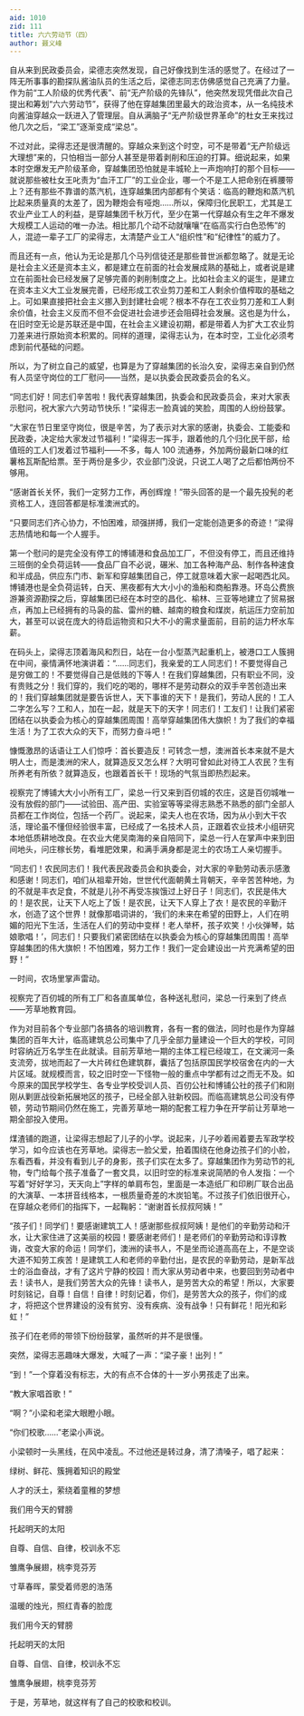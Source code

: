```yaml
---
aid: 1010
zid: 111
title: 六六劳动节（四）
author: 聂义峰
---
```


自从来到民政委员会，梁德志突然发现，自己好像找到生活的感觉了。在经过了一阵无所事事的勘探队酱油队员的生活之后，梁德志同志仿佛感觉自己充满了力量。作为前“工人阶级的优秀代表”、前“无产阶级的先锋队”，他突然发现凭借此次自己提出和筹划“六六劳动节”，获得了他在穿越集团里最大的政治资本，从一名纯技术向酱油穿越众一跃进入了管理层。自从满脑子“无产阶级世界革命”的杜女王来找过他几次之后，“梁工”逐渐变成“梁总”。

不过对此，梁得志还是很清醒的。穿越众来到这个时空，可不是带着“无产阶级远大理想”来的，只怕相当一部分人甚至是带着剥削和压迫的打算。细说起来，如果本时空爆发无产阶级革命，穿越集团恐怕就是丰城轮上一声炮响打的那个目标——就说那些被杜女王叱责为“血汗工厂”的工业企业，哪一个不是工人把命别在裤腰带上？还有那些不靠谱的蒸汽机，连穿越集团内部都有个笑话：临高的鞭炮和蒸汽机比起来质量真的太差了，因为鞭炮会有哑炮……所以，保障归化民职工，尤其是工农业产业工人的利益，是穿越集团千秋万代，至少在第一代穿越众有生之年不爆发大规模工人运动的唯一办法。相比那几个动不动就嚷嚷“在临高实行白色恐怖”的人，混迹一辈子工厂的梁得志，太清楚产业工人“组织性”和“纪律性”的威力了。

而且还有一点，他认为无论是那几个马列信徒还是那些普世派都忽略了。就是无论是社会主义还是资本主义，都是建立在前面的社会发展成熟的基础上，或者说是建立在前面社会已经发展了足够完善的剥削制度之上。比如社会主义的诞生，是建立在资本主义大工业发展完善，已经形成工农业剪刀差和工人剩余价值榨取的基础之上。可如果直接把社会主义挪入到封建社会呢？根本不存在工农业剪刀差和工人剩余价值，社会主义反而不但不会促进社会进步还会阻碍社会发展。这也是为什么，在旧时空无论是苏联还是中国，在社会主义建设初期，都是带着人为扩大工农业剪刀差来进行原始资本积累的。同样的道理，梁得志认为，在本时空，工业化必须考虑到前代基础的问题。

所以，为了树立自己的威望，也算是为了穿越集团的长治久安，梁得志亲自到仍然有人员坚守岗位的工厂慰问——当然，是以执委会民政委员会的名义。

“同志们好！同志们辛苦啦！我代表穿越集团，执委会和民政委员会，来对大家表示慰问，祝大家六六劳动节快乐！”梁得志一脸真诚的笑脸，周围的人纷纷鼓掌。

“大家在节日里坚守岗位，很是辛苦，为了表示对大家的感谢，执委会、工能委和民政委，决定给大家发过节福利！”梁得志一挥手，跟着他的几个归化民干部，给值班的工人们发着过节福利——不多，每人 100 流通券，外加两份最新口味的红薯格瓦斯配给票。至于两份是多少，农业部门没说，只说工人喝了之后都怕两份不够用。

“感谢首长关怀，我们一定努力工作，再创辉煌！”带头回答的是一个最先投髡的老资格工人，连回答都是标准澳洲式的。

“只要同志们齐心协力，不怕困难，顽强拼搏，我们一定能创造更多的奇迹！”梁得志热情地和每一个人握手。

第一个慰问的是完全没有停工的博铺港和食品加工厂，不但没有停工，而且还维持三班倒的全负荷运转——食品厂自不必说，碾米、加工各种海产品、制作各种速食和半成品，供应东门市、新军和穿越集团自己，停工就意味着大家一起喝西北风。博铺港也是全负荷运转，白天、黑夜都有大大小小的渔船和商船靠港。环岛公费旅游兼资源勘探之后，穿越集团已经在本时空的昌化、榆林、三亚等地建立了贸易据点，再加上已经拥有的马袅的盐、雷州的糖、越南的粮食和煤炭，航运压力空前加大，甚至可以说在庞大的待启运物资和只大不小的需求量面前，目前的运力杯水车薪。

在码头上，梁得志顶着海风和烈日，站在一台小型蒸汽起重机上，被港口工人簇拥在中间，豪情满怀地演讲着：“……同志们，我亲爱的工人同志们！不要觉得自己是穷做工的！不要觉得自己是低贱的下等人！在我们穿越集团，只有职业不同，没有贵贱之分！我们穿的，我们吃的喝的，哪样不是劳动群众的双手辛苦创造出来的！我们穿越集团就是要告诉世人，天下事谁的天下！是我们，劳动人民的！工人二字怎么写？工和人，加在一起，就是天下的天字！同志们！工友们！让我们紧密团结在以执委会为核心的穿越集团周围！高举穿越集团伟大旗帜！为了我们的幸福生活！为了工农大众的天下，而努力奋斗吧！”

慷慨激昂的话语让工人们惊呼：首长要造反！可转念一想，澳洲首长本来就不是大明人士，而是澳洲的宋人，就算造反又怎么样？大明可曾如此对待工人农民？生有所养老有所依？就算造反，也跟着首长干！现场的气氛当即热烈起来。

视察完了博铺大大小小所有工厂，梁总一行又来到百仞城的农庄，这是百仞城唯一没有放假的部门——试验田、高产田、实验室等等梁得志熟悉不熟悉的部门全部人员都在工作岗位，包括一个药厂。说起来，梁夫人也在农场，因为从小到大干农活，理论虽不懂但经验很丰富，已经成了一名技术人员，正跟着农业技术小组研究本地低质耕地改良。在农业大佬吴南海的亲自陪同下，梁总一行人在掌声中来到田间地头，问庄稼长势，看堆肥效果，和满手满身都是泥土的农场工人亲切握手。

“同志们！农民同志们！我代表民政委员会和执委会，对大家的辛勤劳动表示感激和感谢！同志们，咱们从祖辈开始，世世代代面朝黄土背朝天，辛辛苦苦种地，为的不就是丰衣足食，不就是儿孙不再受冻挨饿过上好日子！同志们，农民是伟大的！是农民，让天下人吃上了饭！是农民，让天下人穿上了衣！是农民的辛勤汗水，创造了这个世界！就像那唱词讲的，‘我们的未来在希望的田野上，人们在明媚的阳光下生活，生活在人们的劳动中变样！老人举杯，孩子欢笑！小伙弹琴，姑娘歌唱！’，同志们！只要我们紧密团结在以执委会为核心的穿越集团周围！高举穿越集团的伟大旗帜！不怕困难，努力工作！我们一定会建设出一片充满希望的田野！”

一时间，农场里掌声雷动。

视察完了百仞城的所有工厂和各直属单位，各种送礼慰问，梁总一行来到了终点——芳草地教育园。

作为对目前各个专业部门各搞各的培训教育，各有一套的做法，同时也是作为穿越集团的百年大计，临高建筑总公司集中了几乎全部力量建设一个巨大的学校，可同时容纳近万名学生在此就读。目前芳草地一期的主体工程已经竣工，在文澜河一条支流旁，拔地而起了一大片砖红色建筑群，囊括了包括原国民学校宿舍在内的一大片区域。就规模而言，较之旧时空一下怪物一般的重点中学都有过之而无不及。如今原来的国民学校学生、各专业学校受训人员、百仞公社和博铺公社的孩子们和刚刚从剿匪战役新拓展地区的孩子，已经全部入驻新校园。而临高建筑总公司没有停顿，劳动节期间仍然在施工，完善芳草地一期的配套工程力争在开学前让芳草地一期全部投入使用。

煤渣铺的跑道，让梁得志想起了儿子的小学。说起来，儿子吵着闹着要去军政学校学习，如今应该也在芳草地。梁得志一脸父爱，拍着围绕在他身边孩子们的小脸，东看西看，并没有看到儿子的身影，孩子们实在太多了。穿越集团作为劳动节的礼物，专门给每个孩子准备了一套文具，以旧时空的标准来说简陋的令人发指：一个写着“好好学习，天天向上”字样的单肩布包，里面是一本造纸厂和印刷厂联合出品的大演草、一本拼音线格本，一根质量奇差的木炭铅笔。不过孩子们依旧很开心，在穿越众老师们的指挥下，一起鞠躬：“谢谢首长叔叔阿姨！”

“孩子们！同学们！要感谢建筑工人！感谢那些叔叔阿姨！是他们的辛勤劳动和汗水，让大家住进了这美丽的校园！要感谢老师们！是老师们的辛勤劳动和谆谆教诲，改变大家的命运！同学们，澳洲的读书人，不是坐而论道高高在上，不是空谈大道不知劳工疾苦！是建筑工人和老师的辛勤付出，是农民的辛勤劳动，是新军战士的浴血奋战，才有了这片宁静的校园！而大家从劳动者中来，也要回到劳动者中去！读书人，是我们劳苦大众的先锋！读书人，是劳苦大众的希望！所以，大家要时刻铭记，自尊！自信！自律！时刻记着，你们，是劳苦大众的孩子，你们的成才，将把这个世界建设的没有贫穷、没有疾病、没有战争！只有鲜花！阳光和彩虹！”

孩子们在老师的带领下纷纷鼓掌，虽然听的并不是很懂。

突然，梁得志恶趣味大爆发，大喊了一声：“梁子豪！出列！”

“到！”一个穿着没有标志，大的有点不合体的十一岁小男孩走了出来。

“教大家唱首歌！”

“啊？”小梁和老梁大眼瞪小眼。

“你们校歌……”老梁小声说。

小梁顿时一头黑线，在风中凌乱。不过他还是转过身，清了清嗓子，唱了起来：

绿树、鲜花、簇拥着知识的殿堂

人才的沃土，萦绕着童稚的梦想

我们用今天的臂膀

托起明天的太阳

自尊、自信、自律，校训永不忘

雏鹰争展翅，桃李竞芬芳

寸草春晖，蒙受着师恩的浩荡

温暖的烛光，照红青春的脸庞

我们用今天的臂膀

托起明天的太阳

自尊、自信、自律，校训永不忘

雏鹰争展翅，桃李竞芬芳

于是，芳草地，就这样有了自己的校歌和校训。
